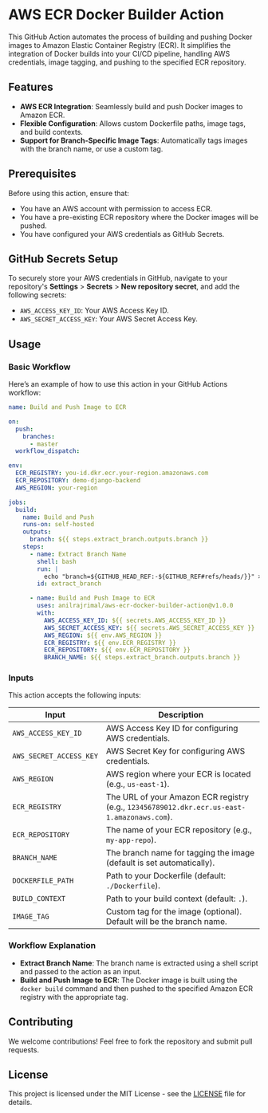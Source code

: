 
# AWS ECR Docker Builder Action

This GitHub Action automates the process of building and pushing Docker images to Amazon Elastic Container Registry (ECR). It simplifies the integration of Docker builds into your CI/CD pipeline, handling AWS credentials, image tagging, and pushing to the specified ECR repository.

## Features

- **AWS ECR Integration**: Seamlessly build and push Docker images to Amazon ECR.
- **Flexible Configuration**: Allows custom Dockerfile paths, image tags, and build contexts.
- **Support for Branch-Specific Image Tags**: Automatically tags images with the branch name, or use a custom tag.

## Prerequisites

Before using this action, ensure that:

- You have an AWS account with permission to access ECR.
- You have a pre-existing ECR repository where the Docker images will be pushed.
- You have configured your AWS credentials as GitHub Secrets.

## GitHub Secrets Setup

To securely store your AWS credentials in GitHub, navigate to your repository's **Settings** > **Secrets** > **New repository secret**, and add the following secrets:

- `AWS_ACCESS_KEY_ID`: Your AWS Access Key ID.
- `AWS_SECRET_ACCESS_KEY`: Your AWS Secret Access Key.

## Usage

### Basic Workflow

Here’s an example of how to use this action in your GitHub Actions workflow:

```yaml
name: Build and Push Image to ECR

on:
  push:
    branches:
      - master
  workflow_dispatch:

env:
  ECR_REGISTRY: you-id.dkr.ecr.your-region.amazonaws.com
  ECR_REPOSITORY: demo-django-backend
  AWS_REGION: your-region

jobs:
  build:
    name: Build and Push
    runs-on: self-hosted
    outputs:
      branch: ${{ steps.extract_branch.outputs.branch }}
    steps:
      - name: Extract Branch Name
        shell: bash
        run: |
          echo "branch=${GITHUB_HEAD_REF:-${GITHUB_REF#refs/heads/}}" >> $GITHUB_OUTPUT
        id: extract_branch

      - name: Build and Push Image to ECR
        uses: anilrajrimal/aws-ecr-docker-builder-action@v1.0.0
        with:
          AWS_ACCESS_KEY_ID: ${{ secrets.AWS_ACCESS_KEY_ID }}
          AWS_SECRET_ACCESS_KEY: ${{ secrets.AWS_SECRET_ACCESS_KEY }}
          AWS_REGION: ${{ env.AWS_REGION }}
          ECR_REGISTRY: ${{ env.ECR_REGISTRY }}
          ECR_REPOSITORY: ${{ env.ECR_REPOSITORY }}
          BRANCH_NAME: ${{ steps.extract_branch.outputs.branch }}
```

### Inputs

This action accepts the following inputs:

| **Input**           | **Description**                                                                 |
|---------------------|---------------------------------------------------------------------------------|
| `AWS_ACCESS_KEY_ID` | AWS Access Key ID for configuring AWS credentials.                             |
| `AWS_SECRET_ACCESS_KEY` | AWS Secret Key for configuring AWS credentials.                               |
| `AWS_REGION`        | AWS region where your ECR is located (e.g., `us-east-1`).                      |
| `ECR_REGISTRY`      | The URL of your Amazon ECR registry (e.g., `123456789012.dkr.ecr.us-east-1.amazonaws.com`). |
| `ECR_REPOSITORY`    | The name of your ECR repository (e.g., `my-app-repo`).                         |
| `BRANCH_NAME`       | The branch name for tagging the image (default is set automatically).          |
| `DOCKERFILE_PATH`   | Path to your Dockerfile (default: `./Dockerfile`).                             |
| `BUILD_CONTEXT`     | Path to your build context (default: `.`).                                     |
| `IMAGE_TAG`         | Custom tag for the image (optional). Default will be the branch name.          |

### Workflow Explanation

- **Extract Branch Name**: The branch name is extracted using a shell script and passed to the action as an input.
- **Build and Push Image to ECR**: The Docker image is built using the `docker build` command and then pushed to the specified Amazon ECR registry with the appropriate tag.

## Contributing

We welcome contributions! Feel free to fork the repository and submit pull requests.

## License

This project is licensed under the MIT License - see the [LICENSE](LICENSE) file for details.
